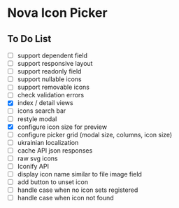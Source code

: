 # Nova Icon Picker

## To Do List

- [ ] support dependent field
- [ ] support responsive layout
- [ ] support readonly field
- [ ] support nullable icons
- [ ] support removable icons
- [ ] check validation errors
- [x] index / detail views
- [ ] icons search bar
- [ ] restyle modal
- [x] configure icon size for preview
- [ ] configure picker grid (modal size, columns, icon size)
- [ ] ukrainian localization
- [ ] cache API json responses
- [ ] raw svg icons
- [ ] Iconify API
- [ ] display icon name similar to file image field 
- [ ] add button to unset icon
- [ ] handle case when no icon sets registered
- [ ] handle case when icon not found
